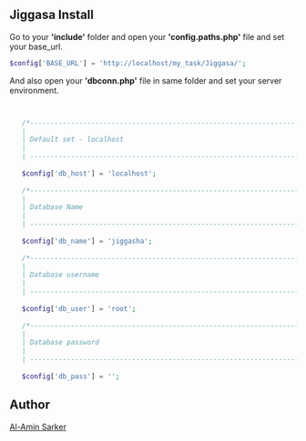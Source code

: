## Jiggasa Install

Go to your **'include'** folder and open your **'config.paths.php'** file and set your base_url.

```php
$config['BASE_URL'] = 'http://localhost/my_task/Jiggasa/';
```
 And also open your **'dbconn.php'** file in same folder and set your server environment.
 ```php


	/*-------------------------------------------------------------------
	| 
	| Default set - localhost
	| 
	| -------------------------------------------------------------------*/
	
	$config['db_host'] = 'localhost';
  
	/*-------------------------------------------------------------------
	| 
	| Database Name
	| 
	| -------------------------------------------------------------------*/
  
	$config['db_name'] = 'jiggasha';
  
	/*-------------------------------------------------------------------
	| 
	| Database username
	| 
	| -------------------------------------------------------------------*/
  
	$config['db_user'] = 'root';
  
	/*-------------------------------------------------------------------
	| 
	| Database password
	| 
	| -------------------------------------------------------------------*/
  
	$config['db_pass'] = '';

```

## Author
[Al-Amin Sarker](http://www.parbona.net)
